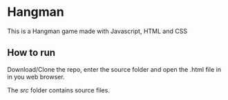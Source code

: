 # Hangman

This is a Hangman game made with Javascript, HTML and CSS

## How to run

Download/Clone the repo, enter the source folder and open the .html file in in you web browser.

The *src* folder contains source files.
